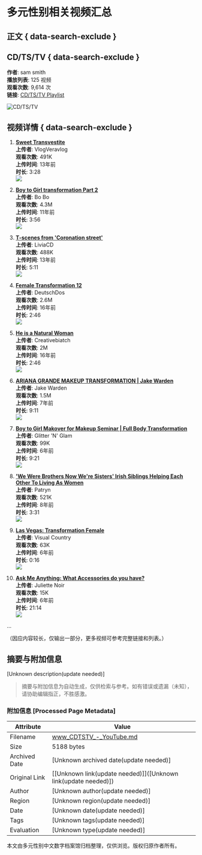 # 多元性别相关视频汇总

## 正文 { data-search-exclude }


## CD/TS/TV { data-search-exclude }
**作者**: sam smith  
**播放列表**: 125 视频  
**观看次数**: 9,614 次  
**链接**: [CD/TS/TV Playlist](https://www.youtube.com/watch?v=2SvSWYv-rho&list=PLJEcR6VUSte3fL30I0PIP4HKOSyyF3RHW&pp=iAQB)

![CD/TS/TV](https://i.ytimg.com/vi/2SvSWYv-rho/hqdefault.jpg?sqp=-oaymwExCNACELwBSFryq4qpAyMIARUAAIhCGAHwAQH4AdQGgALgA4oCDAgAEAEYciBGKDEwDw==&rs=AOn4CLDc-W2HzgaWsCxoCkilYHQb8Iqv7A)

## 视频详情 { data-search-exclude }

1. **[Sweet Transvestite](https://www.youtube.com/watch?v=2SvSWYv-rho&list=PLJEcR6VUSte3fL30I0PIP4HKOSyyF3RHW&index=1&pp=iAQB)**  
   **上传者**: VlogVeravlog  
   **观看次数**: 491K  
   **上传时间**: 13年前  
   **时长**: 3:28  
   ![](https://i.ytimg.com/vi/2SvSWYv-rho/hqdefault.jpg?sqp=-oaymwFACKgBEF5IWvKriqkDMwgBFQAAiEIYAdgBAeIBCggYEAIYBjgBQAHwAQH4AdQGgALgA4oCDAgAEAEYciBGKDEwDw==&rs=AOn4CLAGAHCsJXdITW1IJffY7UwY4acuiA)

2. **[Boy to Girl transformation Part 2](https://www.youtube.com/watch?v=jJTxz-BF8S8&list=PLJEcR6VUSte3fL30I0PIP4HKOSyyF3RHW&index=2&pp=iAQB)**  
   **上传者**: Bo Bo  
   **观看次数**: 4.3M  
   **上传时间**: 11年前  
   **时长**: 3:56  
   ![](https://i.ytimg.com/vi/jJTxz-BF8S8/hqdefault.jpg?sqp=-oaymwEmCKgBEF5IWvKriqkDGQgBFQAAiEIYAdgBAeIBCggYEAIYBjgBQAE=&rs=AOn4CLCQ1Lg4dUKvt-Kbe1qeHS75W2-b3g)

3. **[T-scenes from 'Coronation street'](https://www.youtube.com/watch?v=CkLWIIhMrEg&list=PLJEcR6VUSte3fL30I0PIP4HKOSyyF3RHW&index=3&pp=iAQB)**  
   **上传者**: LiviaCD  
   **观看次数**: 488K  
   **上传时间**: 13年前  
   **时长**: 5:11  
   ![](https://i.ytimg.com/vi/CkLWIIhMrEg/hqdefault.jpg?sqp=-oaymwFACKgBEF5IWvKriqkDMwgBFQAAiEIYAdgBAeIBCggYEAIYBjgBQAHwAQH4Ad4DgAKIAooCDAgAEAEYZSBYKEUwDw==&rs=AOn4CLDuS3PlBhwpo-jttPxiE4v-7fCR5Q)

4. **[Female Transformation 12](https://www.youtube.com/watch?v=TD5gPTG7Tio&list=PLJEcR6VUSte3fL30I0PIP4HKOSyyF3RHW&index=4&pp=iAQB)**  
   **上传者**: DeutschDos  
   **观看次数**: 2.6M  
   **上传时间**: 16年前  
   **时长**: 2:46  
   ![](https://i.ytimg.com/vi/TD5gPTG7Tio/hqdefault.jpg?sqp=-oaymwFACKgBEF5IWvKriqkDMwgBFQAAiEIYAdgBAeIBCggYEAIYBjgBQAHwAQH4Af4EgALgA4oCDAgAEAEYZSBXKEswDw==&rs=AOn4CLCCmO6zY0dAYk5kSJMWjlmh_fnE_g)

5. **[He is a Natural Woman](https://www.youtube.com/watch?v=3NCYwDmVaYI&list=PLJEcR6VUSte3fL30I0PIP4HKOSyyF3RHW&index=5&pp=iAQB)**  
   **上传者**: Creativebiatch  
   **观看次数**: 2M  
   **上传时间**: 16年前  
   **时长**: 2:46  
   ![](https://i.ytimg.com/vi/3NCYwDmVaYI/hqdefault.jpg?sqp=-oaymwFACKgBEF5IWvKriqkDMwgBFQAAiEIYAdgBAeIBCggYEAIYBjgBQAHwAQH4Af4CgAKgAooCDAgAEAEYZSBXKEswDw==&rs=AOn4CLCCmO6zY0dAYk5kSJMWjlmh_fnE_g)

6. **[ARIANA GRANDE MAKEUP TRANSFORMATION | Jake Warden](https://www.youtube.com/watch?v=8WEAC1LBRDc&list=PLJEcR6VUSte3fL30I0PIP4HKOSyyF3RHW&index=6&pp=iAQB)**  
   **上传者**: Jake Warden  
   **观看次数**: 1.5M  
   **上传时间**: 7年前  
   **时长**: 9:11  
   ![](https://i.ytimg.com/vi/8WEAC1LBRDc/hqdefault.jpg?sqp=-oaymwEmCKgBEF5IWvKriqkDGQgBFQAAiEIYAdgBAeIBCggYEAIYBjgBQAE=&rs=AOn4CLDr9mhVTjVOo5mYbgOHtNa2h3DcPw)

7. **[Boy to Girl Makover for Makeup Seminar | Full Body Transformation](https://www.youtube.com/watch?v=QU5VpTFgHXA&list=PLJEcR6VUSte3fL30I0PIP4HKOSyyF3RHW&index=7&pp=iAQB)**  
   **上传者**: Glitter 'N' Glam  
   **观看次数**: 99K  
   **上传时间**: 6年前  
   **时长**: 9:21  
   ![](https://i.ytimg.com/vi/QU5VpTFgHXA/hqdefault.jpg?sqp=-oaymwEmCKgBEF5IWvKriqkDGQgBFQAAiEIYAdgBAeIBCggYEAIYBjgBQAE=&rs=AOn4CLBcoAFbi07KiIyZelNDeCy395qkzg)

8. **['We Were Brothers Now We're Sisters' Irish Siblings Helping Each Other To Living As Women](https://www.youtube.com/watch?v=uRqj8X0RTNg&list=PLJEcR6VUSte3fL30I0PIP4HKOSyyF3RHW&index=8&pp=iAQB)**  
   **上传者**: Patryn  
   **观看次数**: 521K  
   **上传时间**: 8年前  
   **时长**: 3:31  
   ![](https://i.ytimg.com/vi/uRqj8X0RTNg/hqdefault.jpg?sqp=-oaymwFACKgBEF5IWvKriqkDMwgBFQAAiEIYAdgBAeIBCggYEAIYBjgBQAHwAQH4AdQGgALgA4oCDAgAEAEYciBGKDEwDw==&rs=AOn4CLDc-W2HzgaWsCxoCkilYHQb8Iqv7A)

9. **[Las Vegas: Transformation Female](https://www.youtube.com/watch?v=f8jYcL0O5U4&list=PLJEcR6VUSte3fL30I0PIP4HKOSyyF3RHW&index=9&pp=iAQB)**  
   **上传者**: Visual Country  
   **观看次数**: 63K  
   **上传时间**: 6年前  
   **时长**: 0:16  
   ![](https://i.ytimg.com/vi/f8jYcL0O5U4/hqdefault.jpg?sqp=-oaymwFACKgBEF5IWvKriqkDMwgBFQAAiEIYAdgBAeIBCggYEAIYBjgBQAHwAQH4AdQGgALgA4oCDAgAEAEYciBGKDEwDw==&rs=AOn4CLDc-W2HzgaWsCxoCkilYHQb8Iqv7A)

10. **[Ask Me Anything: What Accessories do you have?](https://www.youtube.com/watch?v=7XqtUklGpXA&list=PLJEcR6VUSte3fL30I0PIP4HKOSyyF3RHW&index=10&pp=iAQB)**  
   **上传者**: Juliette Noir  
   **观看次数**: 15K  
   **上传时间**: 6年前  
   **时长**: 21:14  
   ![](https://i.ytimg.com/vi/7XqtUklGpXA/hqdefault.jpg?sqp=-oaymwFACKgBEF5IWvKriqkDMwgBFQAAiEIYAdgBAeIBCggYEAIYBjgBQAHwAQH4AdQGgALgA4oCDAgAEAEYciBGKDEwDw==&rs=AOn4CLDc-W2HzgaWsCxoCkilYHQb8Iqv7A)

...

（因应内容较长，仅输出一部分，更多视频可参考完整链接和列表。）
<!-- tcd_original_link https://www.youtube.com/playlist?list=PLJEcR6VUSte3fL30I0PIP4HKOSyyF3RHW -->


## 摘要与附加信息

<!-- tcd_abstract -->
[Unknown description(update needed)]
<!-- tcd_abstract_end -->

> 摘要与附加信息为自动生成，仅供检索与参考。如有错误或遗漏（未知），请协助编辑指正，不胜感激。

### 附加信息 [Processed Page Metadata]

| Attribute       | Value                                  |
|-----------------|----------------------------------------|
| Filename        | www_CDTSTV_-_YouTube.md                             |
| Size            | 5188 bytes                           |
| Archived Date   | [Unknown archived date(update needed)]                             |
| Original Link   | [[Unknown link(update needed)]]([Unknown link(update needed)])                       |
| Author          | [Unknown author(update needed)]                               |
| Region          | [Unknown region(update needed)]                               |
| Date            | [Unknown date(update needed)]                                 |
| Tags            | [Unknown tags(update needed)]                                 |
| Evaluation            | [Unknown type(update needed)]                                 |
<!-- tcd_table_end -->

本文由多元性别中文数字档案馆归档整理，仅供浏览。版权归原作者所有。

